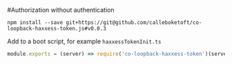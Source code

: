 #Authorization without authentication

`npm install --save git+https://git@github.com/calleboketoft/co-loopback-haxxess-token.js#v0.0.3`

Add to a boot script, for example `haxxessTokenInit.ts`

```javascript
module.exports = (server) => require('co-loopback-haxxess-token')(server)
```